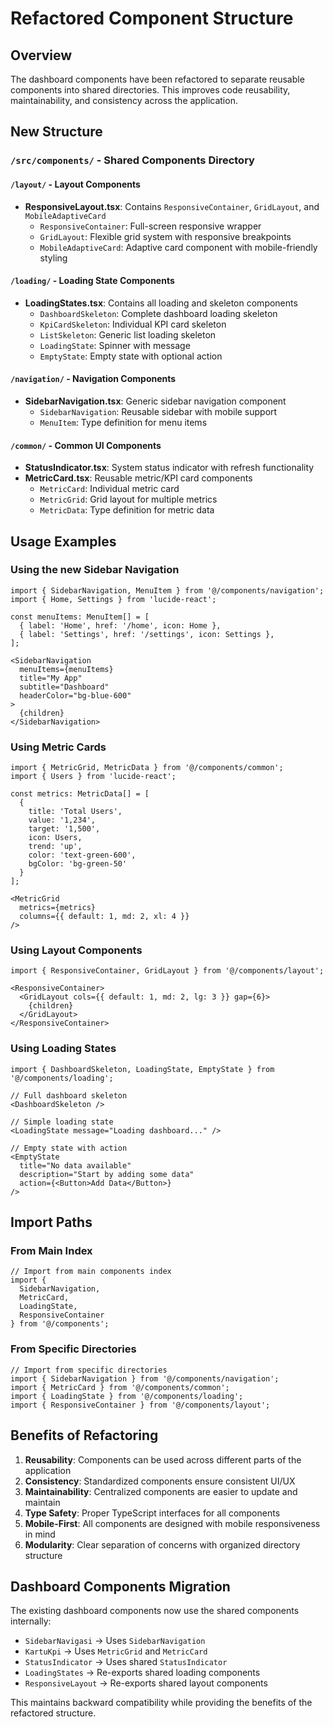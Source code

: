 # Refactored Component Structure

## Overview
The dashboard components have been refactored to separate reusable components into shared directories. This improves code reusability, maintainability, and consistency across the application.

## New Structure

### `/src/components/` - Shared Components Directory

#### `/layout/` - Layout Components
- **ResponsiveLayout.tsx**: Contains `ResponsiveContainer`, `GridLayout`, and `MobileAdaptiveCard`
  - `ResponsiveContainer`: Full-screen responsive wrapper
  - `GridLayout`: Flexible grid system with responsive breakpoints
  - `MobileAdaptiveCard`: Adaptive card component with mobile-friendly styling

#### `/loading/` - Loading State Components
- **LoadingStates.tsx**: Contains all loading and skeleton components
  - `DashboardSkeleton`: Complete dashboard loading skeleton
  - `KpiCardSkeleton`: Individual KPI card skeleton
  - `ListSkeleton`: Generic list loading skeleton
  - `LoadingState`: Spinner with message
  - `EmptyState`: Empty state with optional action

#### `/navigation/` - Navigation Components
- **SidebarNavigation.tsx**: Generic sidebar navigation component
  - `SidebarNavigation`: Reusable sidebar with mobile support
  - `MenuItem`: Type definition for menu items

#### `/common/` - Common UI Components
- **StatusIndicator.tsx**: System status indicator with refresh functionality
- **MetricCard.tsx**: Reusable metric/KPI card components
  - `MetricCard`: Individual metric card
  - `MetricGrid`: Grid layout for multiple metrics
  - `MetricData`: Type definition for metric data

## Usage Examples

### Using the new Sidebar Navigation
```tsx
import { SidebarNavigation, MenuItem } from '@/components/navigation';
import { Home, Settings } from 'lucide-react';

const menuItems: MenuItem[] = [
  { label: 'Home', href: '/home', icon: Home },
  { label: 'Settings', href: '/settings', icon: Settings },
];

<SidebarNavigation 
  menuItems={menuItems}
  title="My App"
  subtitle="Dashboard"
  headerColor="bg-blue-600"
>
  {children}
</SidebarNavigation>
```

### Using Metric Cards
```tsx
import { MetricGrid, MetricData } from '@/components/common';
import { Users } from 'lucide-react';

const metrics: MetricData[] = [
  {
    title: 'Total Users',
    value: '1,234',
    target: '1,500',
    icon: Users,
    trend: 'up',
    color: 'text-green-600',
    bgColor: 'bg-green-50'
  }
];

<MetricGrid 
  metrics={metrics}
  columns={{ default: 1, md: 2, xl: 4 }}
/>
```

### Using Layout Components
```tsx
import { ResponsiveContainer, GridLayout } from '@/components/layout';

<ResponsiveContainer>
  <GridLayout cols={{ default: 1, md: 2, lg: 3 }} gap={6}>
    {children}
  </GridLayout>
</ResponsiveContainer>
```

### Using Loading States
```tsx
import { DashboardSkeleton, LoadingState, EmptyState } from '@/components/loading';

// Full dashboard skeleton
<DashboardSkeleton />

// Simple loading state
<LoadingState message="Loading dashboard..." />

// Empty state with action
<EmptyState 
  title="No data available"
  description="Start by adding some data"
  action={<Button>Add Data</Button>}
/>
```

## Import Paths

### From Main Index
```tsx
// Import from main components index
import { 
  SidebarNavigation, 
  MetricCard, 
  LoadingState,
  ResponsiveContainer 
} from '@/components';
```

### From Specific Directories
```tsx
// Import from specific directories
import { SidebarNavigation } from '@/components/navigation';
import { MetricCard } from '@/components/common';
import { LoadingState } from '@/components/loading';
import { ResponsiveContainer } from '@/components/layout';
```

## Benefits of Refactoring

1. **Reusability**: Components can be used across different parts of the application
2. **Consistency**: Standardized components ensure consistent UI/UX
3. **Maintainability**: Centralized components are easier to update and maintain
4. **Type Safety**: Proper TypeScript interfaces for all components
5. **Mobile-First**: All components are designed with mobile responsiveness in mind
6. **Modularity**: Clear separation of concerns with organized directory structure

## Dashboard Components Migration

The existing dashboard components now use the shared components internally:
- `SidebarNavigasi` → Uses `SidebarNavigation`
- `KartuKpi` → Uses `MetricGrid` and `MetricCard`
- `StatusIndicator` → Uses shared `StatusIndicator`
- `LoadingStates` → Re-exports shared loading components
- `ResponsiveLayout` → Re-exports shared layout components

This maintains backward compatibility while providing the benefits of the refactored structure.